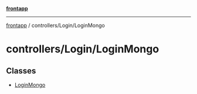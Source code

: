 [**frontapp**](../../../README.md)

***

[frontapp](../../../README.md) / controllers/Login/LoginMongo

# controllers/Login/LoginMongo

## Classes

- [LoginMongo](classes/LoginMongo.md)
